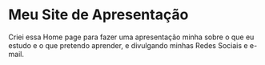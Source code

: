 # Meu Site de Apresentação

Criei essa Home page para fazer uma apresentação minha sobre o que eu estudo e o que pretendo aprender, e divulgando minhas Redes Sociais e e-mail.
